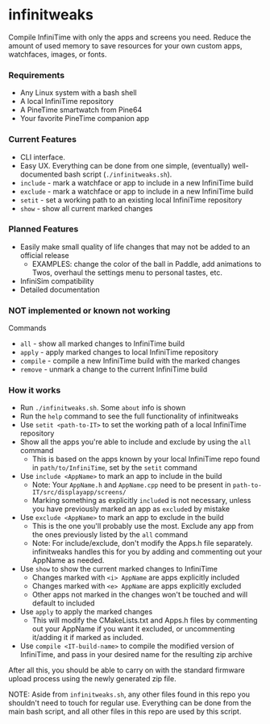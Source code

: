 # infinitweaks

Compile InfiniTime with only the apps and screens you need.
Reduce the amount of used memory to save resources for your own custom apps, watchfaces, images, or fonts.

### Requirements
- Any Linux system with a bash shell
- A local InfiniTime repository
- A PineTime smartwatch from Pine64
- Your favorite PineTime companion app

### Current Features
- CLI interface.
- Easy UX. Everything can be done from one simple, (eventually) well-documented bash script (`./infinitweaks.sh`).
- `include` \- mark a watchface or app to include in a new InfiniTime build
- `exclude` \- mark a watchface or app to include in a new InfiniTime build
- `setit` \- set a working path to an existing local InfiniTime repository
- `show` \- show all current marked changes

### Planned Features
- Easily make small quality of life changes that may not be added to an official release
    - EXAMPLES: change the color of the ball in Paddle, add animations to Twos, overhaul the settings menu to personal tastes, etc.
- InfiniSim compatibility
- Detailed documentation

### NOT implemented or known not working
Commands
- `all` \- show all marked changes to InfiniTime build
- `apply` \- apply marked changes to local InfiniTime repository
- `compile` \- compile a new InfiniTime build with the marked changes
- `remove` \- unmark a change to the current InfiniTime build

### How it works
- Run `./infinitweaks.sh`. Some `about` info is shown
- Run the `help` command to see the full functionality of infinitweaks
- Use `setit <path-to-IT>` to set the working path of a local InfiniTime repository
- Show all the apps you're able to include and exclude by using the `all` command
    - This is based on the apps known by your local InfiniTime repo found in `path/to/InfiniTime`, set by the `setit` command
- Use `include <AppName>` to mark an app to include in the build
    - Note: Your `AppName.h` and `AppName.cpp` need to be present in `path-to-IT/src/displayapp/screens/`
    - Marking something as explicitly `include`d is not necessary, unless you have previously marked an app as `exclude`d by mistake
- Use `exclude <AppName>` to mark an app to exclude in the build
    - This is the one you'll probably use the most. Exclude any app from the ones previously listed by the `all` command
    - Note: For include/exclude, don't modify the Apps.h file separately. infinitweaks handles this for you by adding and commenting out your AppName as needed.
- Use `show` to show the current marked changes to InfiniTime
    - Changes marked with `<i> AppName` are apps explicitly included
    - Changes marked with `<e> AppName` are apps explicitly excluded
    - Other apps not marked in the changes won't be touched and will default to included
- Use `apply` to apply the marked changes
    - This will modify the CMakeLists.txt and Apps.h files by commenting out your AppName if you want it excluded, or uncommenting it/adding it if marked as included.
- Use `compile <IT-build-name>` to compile the modified version of InfiniTime, and pass in your desired name for the resulting zip archive

After all this, you should be able to carry on with the standard firmware upload process using the newly generated zip file.

NOTE: Aside from `infinitweaks.sh`, any other files found in this repo you shouldn't need to touch for regular use. Everything can be done from the main bash script, and all other files in this repo are used by this script. 

